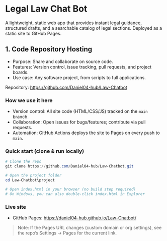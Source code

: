 # Legal Law Chat Bot

A lightweight, static web app that provides instant legal guidance, structured drafts, and a searchable catalog of legal sections. Deployed as a static site to GitHub Pages.

## 1. Code Repository Hosting

- Purpose: Share and collaborate on source code.
- Features: Version control, issue tracking, pull requests, and project boards.
- Use case: Any software project, from scripts to full applications.

Repository: https://github.com/Daniel04-hub/Law-Chatbot

### How we use it here
- Version control: All site code (HTML/CSS/JS) tracked on the `main` branch.
- Collaboration: Open issues for bugs/features; contribute via pull requests.
- Automation: GitHub Actions deploys the site to Pages on every push to `main`.

### Quick start (clone & run locally)

```powershell
# Clone the repo
git clone https://github.com/Daniel04-hub/Law-Chatbot.git

# Open the project folder
cd Law-Chatbot\project

# Open index.html in your browser (no build step required)
# On Windows, you can also double-click index.html in Explorer
```

### Live site
- GitHub Pages: https://daniel04-hub.github.io/Law-Chatbot/

> Note: If the Pages URL changes (custom domain or org settings), see the repo’s Settings → Pages for the current link.
